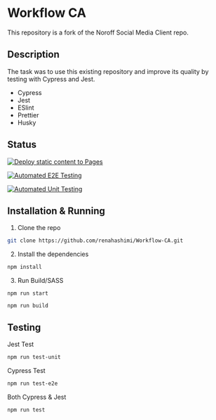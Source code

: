# Workflow CA

This repository is a fork of the Noroff Social Media Client repo.

## Description

The task was to use this existing repository and improve its quality by testing with Cypress and Jest.

- Cypress
- Jest
- ESlint
- Prettier
- Husky

## Status

[![Deploy static content to Pages](https://github.com/renahashimi/Workflow-CA/actions/workflows/pages.yml/badge.svg)](https://github.com/renahashimi/Workflow-CA/actions/workflows/pages.yml)

[![Automated E2E Testing](https://github.com/renahashimi/Workflow-CA/actions/workflows/e2e-test.yml/badge.svg)](https://github.com/renahashimi/Workflow-CA/actions/workflows/e2e-test.yml)

[![Automated Unit Testing](https://github.com/renahashimi/Workflow-CA/actions/workflows/test.yml/badge.svg)](https://github.com/renahashimi/Workflow-CA/actions/workflows/test.yml)

## Installation & Running

1. Clone the repo

```bash
git clone https://github.com/renahashimi/Workflow-CA.git
```

2. Install the dependencies

```bash
npm install
```

3. Run Build/SASS

```bas
npm run start
```

```bas
npm run build
```

## Testing

Jest Test

```bash
npm run test-unit
```

Cypress Test

```bash
npm run test-e2e
```

Both Cypress & Jest

```bash
npm run test
```
